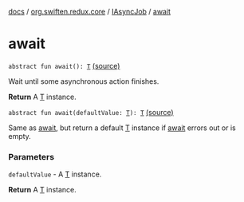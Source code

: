 [docs](../../index.md) / [org.swiften.redux.core](../index.md) / [IAsyncJob](index.md) / [await](./await.md)

# await

`abstract fun await(): `[`T`](index.md#T) [(source)](https://github.com/protoman92/KotlinRedux/tree/master/common/common-core/src/main/kotlin/org/swiften/redux/core/AsyncJob.kt#L24)

Wait until some asynchronous action finishes.

**Return**
A [T](index.md#T) instance.

`abstract fun await(defaultValue: `[`T`](index.md#T)`): `[`T`](index.md#T) [(source)](https://github.com/protoman92/KotlinRedux/tree/master/common/common-core/src/main/kotlin/org/swiften/redux/core/AsyncJob.kt#L31)

Same as [await](./await.md), but return a default [T](index.md#T) instance if [await](./await.md) errors out or is empty.

### Parameters

`defaultValue` - A [T](index.md#T) instance.

**Return**
A [T](index.md#T) instance.


